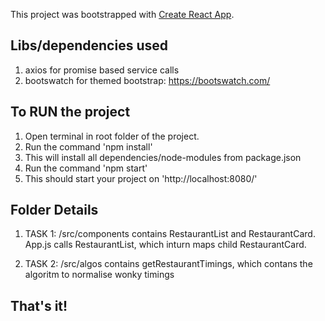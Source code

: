 This project was bootstrapped with [Create React App](https://github.com/facebook/create-react-app).

## Libs/dependencies used

1. axios for promise based service calls
2. bootswatch for themed bootstrap: https://bootswatch.com/

## To RUN the project

1. Open terminal in root folder of the project.
2. Run the command 'npm install'
3. This will install all dependencies/node-modules from package.json
4. Run the command 'npm start'
5. This should start your project on 'http://localhost:8080/'

## Folder Details

1. TASK 1: /src/components contains RestaurantList and RestaurantCard. App.js calls RestaurantList, which inturn maps child RestaurantCard.

2. TASK 2: /src/algos contains getRestaurantTimings, which contans the algoritm to normalise wonky timings

## That's it!